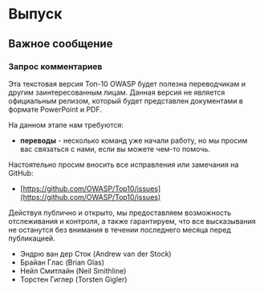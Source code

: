 # Выпуск

## Важное сообщение

### Запрос комментариев

Эта текстовая версия Топ-10 OWASP будет полезна переводчикам и другим заинтересованным лицам. Данная версия не является официальным релизом, который будет представлен документами в формате PowerPoint и PDF.

На данном этапе нам требуются:

* **переводы** - несколько команд уже начали работу, но мы просим вас связаться с нами, если вы можете чем-то помочь.

Настоятельно просим вносить все исправления или замечания на GitHub:

* [https://github.com/OWASP/Top10/issues](https://github.com/OWASP/Top10/issues)

Действуя публично и открыто, мы предоставляем возможность отслеживания и контроля, а также гарантируем, что все высказывания не останутся без внимания в течении последнего месяца перед публикацией.

* Эндрю ван дер Сток (Andrew van der Stock)
* Брайан Глас (Brian Glas)
* Нейл Смитлайн (Neil Smithline)
* Торстен Гиглер (Torsten Gigler)